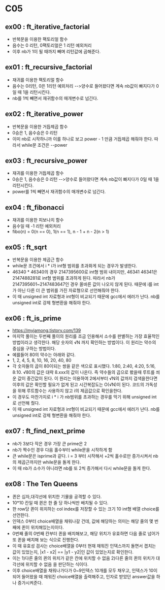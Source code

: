 # C05
## ex00 : ft_iterative_factorial
* 반복문을 이용한 팩토리얼 함수
* 음수는 0 리턴, 0팩토리얼은 1 리턴 예외처리
* 이후 nb가 1이 될 때까지 빼며 리턴값에 곱해준다.

## ex01 : ft_recursive_factorial
* 재귀를 이용한 팩토리얼 함수
* 음수는 0리턴, 0은 1리턴 예외처리 -->양수로 들어왔다면 계속 nb값이 빠지다가 0일 때 1을 리턴시킨다.
* nb를 1씩 빼면서 재귀함수의 매개변수로 넘긴다.

## ex02 : ft_iterative_power
* 반복문을 이용한 거듭제곱 함수
* 0승은 1, 음수승은 0 리턴
* 이미 nb로 시작하니까 이를 하나로 보고 power - 1 만큼 거듭제곱 해줘야 한다. 따라서 while문 조건은 --power

## ex03 : ft_recursive_power
* 재귀를 이용한 거듭제곱 함수
* 0승은 1, 음수승은 0 리턴 -->양수로 들어왔다면 계속 nb값이 빠지다가 0일 때 1을 리턴시킨다.
* power를 1씩 빼면서 재귀함수의 매개변수로 넘긴다.

## ex04 : ft_fibonacci
* 재귀를 이용한 피보나치 함수
* 음수일 때 -1 리턴 예외처리
* fibo(n) = 0(n == 0), 1(n == 1), n - 1 + n - 2(n > 1)

## ex05 : ft_sqrt
* 반복문을 이용한 제곱근 함수
* while문 조건에서 i * i가 int형 범위를 초과화게 되는 경우가 발생한다.
* 46340 * 46340의 경우 2147395600로 int형 범위 내이지만, 46341 46341은 2147488281로 int형 범위를 초과하게 된다. 따라서 nb가 2147395601~2147483647인 경우 
올바른 값이 나오지 않게 된다. 때문에 i를 int가 아닌 다른 더 큰 범위를 가진 자료형으로 선언해줘야 한다.
* 이 때 unsigned int 자료형과 int형이 비교되기 때문에 gcc에서 에러가 난다. nb를 unsigned int로 강제 형변환을 해줘야 한다.

## ex06 : ft_is_prime
* <https://myjamong.tistory.com/139>
* 마지막 풀이는 두번째 풀이의 원리를 조금 인용해서 소수를 판별하는 가장 효율적인 방법이라고 생각한다. 해당 숫자의 √N 까지 확인하는 방법이다. 이 원리는 약수의 중심을 구하는 방법이다. 
* 예를들어 80의 약수는 아래와 같다.
* 1, 2, 4, 5, 8, 10, 16, 20, 40, 80
* 각 숫자들의 곱이 80이되는 쌍을 같은 색으로 표시했다. 1:80, 2:40, 4:20, 5:16, 8:10. √80의 값은 대략 8.xxx의 값이 나온다. 즉 약수들의 곱으로 봤을때 루트를 씌운 값이 중간값이 된다. 
이 원리는 이용하여 2에서부터 √N의 값까지 검색을한다면 이후의 값은 확인할 필요가 없게 된고 시간복잡도는 O(√N)이 된다. 코드의 가독성을 위해 루트함수는 사용하지 않고 i의 제곱값으로 확인을한다.
* 이 경우도 마찬가지로 i * i 가 nb범위를 초과하는 경우를 막기 위해 unsigned int로 선언해 줬다.
* 이 때 unsigned int 자료형과 int형이 비교되기 때문에 gcc에서 에러가 난다. nb를 unsigned int로 강제 형변환을 해줘야 한다.

## ex07 : ft_find_next_prime
* nb가 3보다 작은 경우 가장 큰 prime은 2
* nb가 짝수인 경우 다음 홀수부터 while문을 시작하게 함
* 큰 while문은 isprime과 같다. i = 3 부터 시작해서 +2씩 홀수로만 증가시켜서 nb의 제곱근까지만 while문을 돌게 한다. 
* 이 때 nb가 소수가 아니라면 nb를 또 2씩 증가해서 다시 while문을 돌게 한다.

## ex08 : The Ten Queens
* 퀸은 십자,대각선에 위치한 기물을 공격할 수 있다.
* 10\*10 칸일 때 퀸은 한 줄 당 하나씩만 배치될 수 있다.
* 한 row당 퀸이 위치하는 col index를 저장할 수 있는 크기 10 int형 배열 choice를 선언한다.
* 인덱스 0부터 choice배열을 채워나갈 건데, 값에 해당하는 의미는 해당 줄의 몇 번째에 퀸이 위치해있는지이다.
* 0번째 줄의 0번째 칸부터 퀸을 배치해보고, 해당 위치가 유효하면 다음 줄로 넘어가 또 퀸을 배치해 보는 식으로 진행한다.
* 이 때 유효성 검사는 choice배열을 0부터 현재 채워진 인덱스까지 돌면서 겹치는 값이 있었는지, |x1 - x2| == |y1 - y2|인 값이 있었는지로 확인한다.
* 이는 1)다른 줄의 퀸의 위치가 같은 칸에 위치할 수 없음 2)다른 줄의 퀸의 위치가 대각선에 위치할 수 없음 을 판단하는 식이다.
* 이후 choice배열을 채워나가다가 0~9인덱스 10개를 모두 채우고, 인덱스가 10이 되어 들어왔을 때 채워진 choice배열을 출력해주고, 인자로 받았던 answer값을 하나 증가시켜준다.
